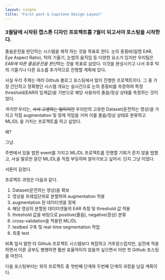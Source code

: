 ```yaml
---
layout: single
title: "First post & Capstone Design Layout"
---
```


### 3월달에 시작된 캡스톤 디자인 프로젝트를 7월이 되고서야 포스팅을 시작한다.

졸음운전을 판단하는 시스템을 제작 하는 것을 목표로 한다.
눈의 종횡비(일명 EAR, Eye Aspect Ratio), 턱의 기울기, 눈썹의 움직임 등 다양한 요소가 있지만
우리팀은 *EAR에 따른 졸음운전을 판단*하는 것을 목표로 삼았다.
이것을 완성시키고 나서 추후 턱의 기울기나 다른 요소를 추가적으로 진행할 계획에 있다.

사실 우리 주제는 여러 Github 블로그 포스팅에서 많이 진행한 프로젝트이다.
그 중 가장 간단하고 정확했던 시스템 개요는
실시간으로 눈의 종횡비를 측정하여 특정 threshold(EAR의 임계값)을 기반으로
해당 사용자의 졸음/정상 상태를 측정하는 것이었다.

*하지만* 우리는, ~~사서 고생하는 일이지만~~ 우리만의 고유한 Dataset(운전하는 영상)을 가지고 직접 augmentation 및 정제 작업을 거쳐 이를 졸음/정상 상태로 분류하고 ML/DL 을 거치는 프로젝트를 하고 싶었다.

왜?

그냥.

주변에서 있을 법한 event를 가지고 ML/DL 프로젝트를 진행할 기회가 흔치 않을 법했고, 사실 말로만 듣던 ML/DL을 직접 부딪히며 알아가보고 싶어서. 단지 그냥 이었다.

서론이 길었다.

프로젝트 과정은 다음과 같다.

1. Dataset(운전하는 영상)을 확보
2. 영상을 프레임단위로 분할하여 augmentation 적용
3. augmentation 된 데이터셋을 정제
4. 해당 영상의 분할된 데이터셋들의 EAR 측정 및 threshold 값 적용
5. threshold 값을 바탕으로 positive(졸음), negative(정상) 분류
6. cross-validation을 적용한 ML/DL
7. testbed 구축 및 real-time segmentation 작업
8. 최종 test

비록 앞서 말한 타 Github 프로젝트 시스템보다 복잡하고 거추장스럽지만,
실전에 적용하면서 이론 공부도 병행하면 훨씬 효율적이지 않을까 싶으면서 이번 첫 Github 포스팅을 마친다.

다음 포스팅부터는 위의 프로젝트 중 첫번째 단계와 두번째 단계의 과정을 남길 계획이다.
